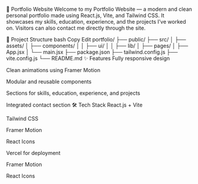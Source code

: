 🚀 Portfolio Website
Welcome to my Portfolio Website — a modern and clean personal portfolio made using React.js, Vite, and Tailwind CSS.
It showcases my skills, education, experience, and the projects I’ve worked on. Visitors can also contact me directly through the site.
             
📁 Project Structure
bash
Copy
Edit
portfolio/
├── public/
├── src/
│   ├── assets/
│   ├── components/
│   │   ├── ui/
│   │   ├── lib/
│   ├── pages/
│   ├── App.jsx
│   └── main.jsx
├── package.json
├── tailwind.config.js
├── vite.config.js
└── README.md
✨ Features
Fully responsive design

Clean animations using Framer Motion

Modular and reusable components

Sections for skills, education, experience, and projects

Integrated contact section
🛠️ Tech Stack
React.js + Vite

Tailwind CSS

Framer Motion

React Icons

Vercel for deployment

Framer Motion

React Icons
